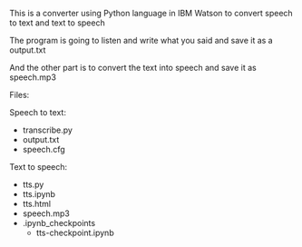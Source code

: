 This is a converter using Python language in IBM Watson to convert speech to text and text to speech

The program is going to listen and write what you said and save it as a output.txt

And the other part is to convert the text into speech and save it as speech.mp3

Files:

Speech to text:
- transcribe.py
- output.txt
- speech.cfg

Text to speech:
- tts.py
- tts.ipynb
- tts.html
- speech.mp3
- .ipynb_checkpoints
  - tts-checkpoint.ipynb
